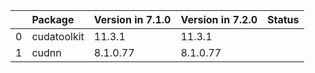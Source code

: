 <!-- markdown-link-check-disable -->

|    | Package     | Version in 7.1.0   | Version in 7.2.0   | Status   |
|---:|:------------|:-------------------|:-------------------|:---------|
|  0 | cudatoolkit | 11.3.1             | 11.3.1             |          |
|  1 | cudnn       | 8.1.0.77           | 8.1.0.77           |          |